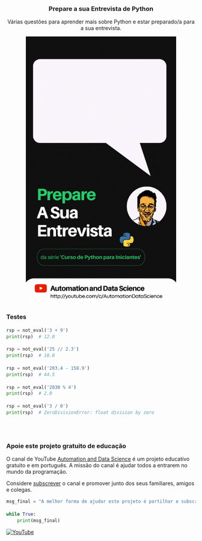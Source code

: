 <!-- PROJECT LOGO -->
<br />
<div align="center">
 
  <h3 align="center">Prepare a sua Entrevista de Python</h3>

  <p align="center">
    Várias questões para aprender mais sobre Python e estar preparado/a para a sua entrevista.
    <br /></p>
</div>


<!-- ABOUT THE PROJECT -->
<div align="center"><img src="./images/entrevista_short_10.gif" width="400"/></div>

### Testes

```python
rsp = not_eval('3 + 9')
print(rsp)  # 12.0

rsp = not_eval('25 // 2.3')
print(rsp)  # 10.0

rsp = not_eval('203.4 - 158.9')
print(rsp)  # 44.5

rsp = not_eval('2030 % 4')
print(rsp)  # 2.0

rsp = not_eval('3 / 0')
print(rsp)  # ZeroDivisionError: float division by zero
```
<br><br>
### Apoie este projeto gratuito de educação
O canal de YouTube [Automation and Data Science](http://youtube.com/c/AutomationDataScience) é um projeto educativo
gratuito e em português. A missão do canal é ajudar todos a entrarem no mundo da programação.


Considere [subscrever](http://youtube.com/c/AutomationDataScience?sub_confirmation=1) o canal e promover junto dos seus
familiares, amigos e colegas. 

```python
msg_final = "A melhor forma de ajudar este projeto é partilhar e subscrever."

while True:
    print(msg_final)
```
[![YouTube][youtube-shield]][youtube-url]


[youtube-shield]: https://img.shields.io/badge/youtube-red.svg?style=for-the-badge&logo=youtube&colorB=c4302b
[youtube-url]: https://youtube.com/c/AutomationDataScience
